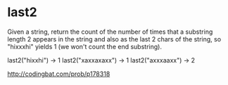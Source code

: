 # last2

Given a string, return the count of the number of times that a substring length 2 appears in the string and also as the last 2 chars of the string, so "hixxxhi" yields 1 (we won't count the end substring).

last2("hixxhi") → 1
last2("xaxxaxaxx") → 1
last2("axxxaaxx") → 2

http://codingbat.com/prob/p178318